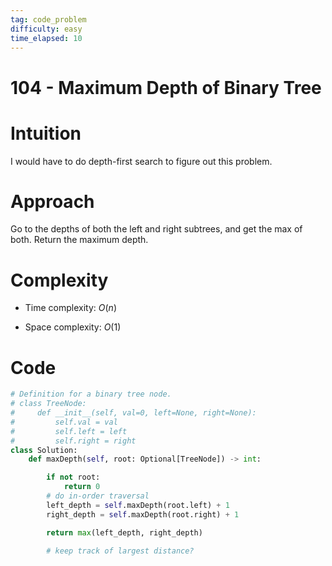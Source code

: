 ```yaml
---
tag: code_problem
difficulty: easy
time_elapsed: 10
---
```


# 104 - Maximum Depth of Binary Tree

# Intuition
<!-- Describe your first thoughts on how to solve this problem. -->
I would have to do depth-first search to figure out this problem.

# Approach
<!-- Describe your approach to solving the problem. -->
Go to the depths of both the left and right subtrees, and get the max of both. Return the maximum depth.

# Complexity
- Time complexity: $O(n)$
<!-- Add your time complexity here, e.g. $$O(n)$$ -->

- Space complexity: $O(1)$
<!-- Add your space complexity here, e.g. $$O(n)$$ -->

# Code
```python
# Definition for a binary tree node.
# class TreeNode:
#     def __init__(self, val=0, left=None, right=None):
#         self.val = val
#         self.left = left
#         self.right = right
class Solution:
    def maxDepth(self, root: Optional[TreeNode]) -> int:

        if not root:
            return 0
        # do in-order traversal
        left_depth = self.maxDepth(root.left) + 1
        right_depth = self.maxDepth(root.right) + 1

        return max(left_depth, right_depth)

        # keep track of largest distance?
        
```
